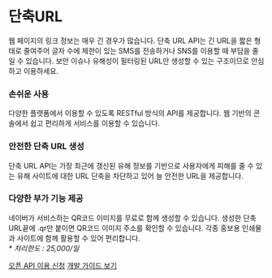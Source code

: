 # 단축URL

<html lang="ko">
<head>
    <title>NAVER Developers - 단축URL API 소개</title>
</head>
<body>
<div class="con">
    <p class="p_desc">웹 페이지의 링크 정보는 매우 긴 경우가 많습니다. 단축 URL API는 긴 URL을 짧은 형태로 줄여주어 글자 수에 제한이 있는 SMS를 전송하거나 SNS를 이용할 때 부담을 줄일 수 있습니다. 보안 이슈나 유해성이 필터링된 URL만 생성할 수 있는 구조이므로 안심하고 이용하세요.</p>
    <div class="cont_intro shorturl shorturl1">
        <h3 class="h_sub">손쉬운 사용</h3>
        <p class="p_desc">다양한 플랫폼에서 이용할 수 있도록 RESTful 방식의 API를 제공합니다. 웹 기반의 콘솔에서 쉽고 편리하게 서비스를 이용할 수 있습니다.</p>
    </div>
    <div class="cont_intro shorturl shorturl2">
        <h3 class="h_sub">안전한 단축 URL 생성</h3>
        <p class="p_desc">단축 URL API는 가장 최근에 갱신된 유해 정보를 기반으로 사용자에게 피해를 줄 수 있는 유해 사이트에 대한 URL 단축을 차단하고 있어 늘 안전한 URL을 제공합니다.</p>
    </div>
    <div class="cont_intro shorturl shorturl3">
        <h3 class="h_sub">다양한 부가 기능 제공</h3>
        <p class="p_desc">네이버가 서비스하는 QR코드 이미지를 무료로 함께 생성할 수 있습니다. 생성한 단축 URL끝에 .qr만 붙이면 QR코드 이미지 주소를 확인할 수 있습니다. 각종 홍보용 인쇄물과 사이트에 함께 활용할 수 있어 편리합니다.<br>
            <em class="color_p3">* 처리한도 : 25,000/일</em>
        </p>
    </div>
    <div class="buttons buttons_center">
        <a class="btn_b_hi" href="https://developers.naver.com/apps/#/register?defaultScope=shorturl">오픈 API 이용 신청</a>
        <a class="btn_b_hi" href="https://developers.naver.com/docs/utils/shortenurl/">개발 가이드 보기</a>
    </div>
</div>
</body>
</html>